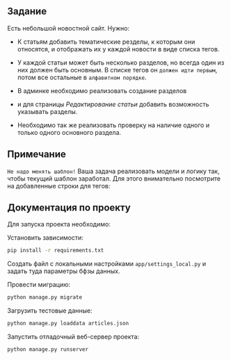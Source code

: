 ## Задание

Есть небольшой новостной сайт.
Нужно:

* К статьям добавить тематические резделы, к которым они относятся, и отображать их у каждой новости в виде списка тегов.
* У каждой статьи может быть несколько разделов, но всегда один из них должен быть основным.
В списке тегов он `должен идти первым`, потом все остальные в `алфавитном порядке`.

* В админке необходимо реализовать создание разделов
* и для страницы _Редактирование статьи_ добавить возможность указывать разделы.
* Необходимо так же реализовать проверку на наличие одного и только одного основного раздела.

## Примечание

`Не надо менять шаблон!` Ваша задача реализовать модели и логику так, чтобы текущий шаблон заработал. Для этого внимательно посмотрите на добавленные строки для тегов:


## Документация по проекту

Для запуска проекта необходимо:

Установить зависимости:

```bash
pip install -r requirements.txt
```

Создать файл с локальными настройками `app/settings_local.py`
и задать туда параметры бфзы данных.

Провести миграцию:

```bash
python manage.py migrate
```

Загрузить тестовые данные:

```bash
python manage.py loaddata articles.json
```

Запустить отладочный веб-сервер проекта:

```bash
python manage.py runserver
```
